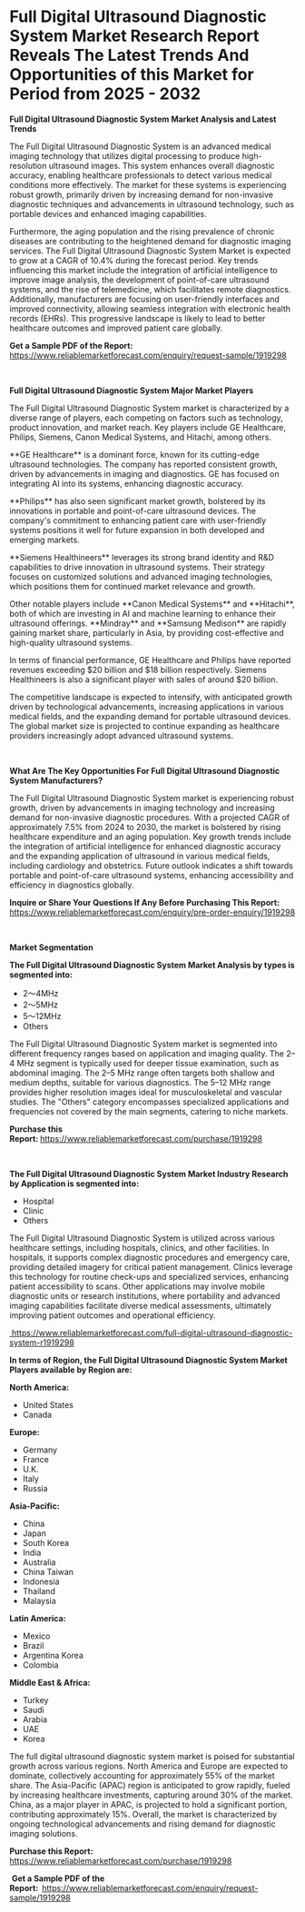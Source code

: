 <p><h1>Full Digital Ultrasound Diagnostic System Market Research Report Reveals The Latest Trends And Opportunities of this Market for Period from 2025 - 2032</h1></p><p><strong>Full Digital Ultrasound Diagnostic System Market Analysis and Latest Trends</strong></p>
<p><p>The Full Digital Ultrasound Diagnostic System is an advanced medical imaging technology that utilizes digital processing to produce high-resolution ultrasound images. This system enhances overall diagnostic accuracy, enabling healthcare professionals to detect various medical conditions more effectively. The market for these systems is experiencing robust growth, primarily driven by increasing demand for non-invasive diagnostic techniques and advancements in ultrasound technology, such as portable devices and enhanced imaging capabilities.</p><p>Furthermore, the aging population and the rising prevalence of chronic diseases are contributing to the heightened demand for diagnostic imaging services. The Full Digital Ultrasound Diagnostic System Market is expected to grow at a CAGR of 10.4% during the forecast period. Key trends influencing this market include the integration of artificial intelligence to improve image analysis, the development of point-of-care ultrasound systems, and the rise of telemedicine, which facilitates remote diagnostics. Additionally, manufacturers are focusing on user-friendly interfaces and improved connectivity, allowing seamless integration with electronic health records (EHRs). This progressive landscape is likely to lead to better healthcare outcomes and improved patient care globally.</p></p>
<p><strong>Get a Sample PDF of the Report:&nbsp;</strong> <a href="https://www.reliablemarketforecast.com/enquiry/request-sample/1919298?utm_campaign=2795&utm_medium=2&utm_source=Github&utm_content=ia&utm_term=16042025&utm_id=full-digital-ultrasound-diagnostic-system">https://www.reliablemarketforecast.com/enquiry/request-sample/1919298</a></p>
<p>&nbsp;</p>
<p><strong>Full Digital Ultrasound Diagnostic System Major Market Players</strong></p>
<p><p>The Full Digital Ultrasound Diagnostic System market is characterized by a diverse range of players, each competing on factors such as technology, product innovation, and market reach. Key players include GE Healthcare, Philips, Siemens, Canon Medical Systems, and Hitachi, among others.</p><p>**GE Healthcare** is a dominant force, known for its cutting-edge ultrasound technologies. The company has reported consistent growth, driven by advancements in imaging and diagnostics. GE has focused on integrating AI into its systems, enhancing diagnostic accuracy. </p><p>**Philips** has also seen significant market growth, bolstered by its innovations in portable and point-of-care ultrasound devices. The company's commitment to enhancing patient care with user-friendly systems positions it well for future expansion in both developed and emerging markets.</p><p>**Siemens Healthineers** leverages its strong brand identity and R&D capabilities to drive innovation in ultrasound systems. Their strategy focuses on customized solutions and advanced imaging technologies, which positions them for continued market relevance and growth.</p><p>Other notable players include **Canon Medical Systems** and **Hitachi**, both of which are investing in AI and machine learning to enhance their ultrasound offerings. **Mindray** and **Samsung Medison** are rapidly gaining market share, particularly in Asia, by providing cost-effective and high-quality ultrasound systems.</p><p>In terms of financial performance, GE Healthcare and Philips have reported revenues exceeding $20 billion and $18 billion respectively. Siemens Healthineers is also a significant player with sales of around $20 billion. </p><p>The competitive landscape is expected to intensify, with anticipated growth driven by technological advancements, increasing applications in various medical fields, and the expanding demand for portable ultrasound devices. The global market size is projected to continue expanding as healthcare providers increasingly adopt advanced ultrasound systems.</p></p>
<p>&nbsp;</p>
<p><strong>What Are The Key Opportunities For Full Digital Ultrasound Diagnostic System Manufacturers?</strong></p>
<p><p>The Full Digital Ultrasound Diagnostic System market is experiencing robust growth, driven by advancements in imaging technology and increasing demand for non-invasive diagnostic procedures. With a projected CAGR of approximately 7.5% from 2024 to 2030, the market is bolstered by rising healthcare expenditure and an aging population. Key growth trends include the integration of artificial intelligence for enhanced diagnostic accuracy and the expanding application of ultrasound in various medical fields, including cardiology and obstetrics. Future outlook indicates a shift towards portable and point-of-care ultrasound systems, enhancing accessibility and efficiency in diagnostics globally.</p></p>
<p><strong>Inquire or Share Your Questions If Any Before Purchasing This Report:</strong> <a href="https://www.reliablemarketforecast.com/enquiry/pre-order-enquiry/1919298?utm_campaign=2795&utm_medium=2&utm_source=Github&utm_content=ia&utm_term=16042025&utm_id=full-digital-ultrasound-diagnostic-system">https://www.reliablemarketforecast.com/enquiry/pre-order-enquiry/1919298</a></p>
<p>&nbsp;</p>
<p><strong>Market Segmentation</strong></p>
<p><strong>The Full Digital Ultrasound Diagnostic System Market Analysis by types is segmented into:</strong></p>
<p><ul><li>2～4MHz</li><li>2～5MHz</li><li>5～12MHz</li><li>Others</li></ul></p>
<p><p>The Full Digital Ultrasound Diagnostic System market is segmented into different frequency ranges based on application and imaging quality. The 2–4 MHz segment is typically used for deeper tissue examination, such as abdominal imaging. The 2–5 MHz range often targets both shallow and medium depths, suitable for various diagnostics. The 5–12 MHz range provides higher resolution images ideal for musculoskeletal and vascular studies. The "Others" category encompasses specialized applications and frequencies not covered by the main segments, catering to niche markets.</p></p>
<p><strong>Purchase this Report:&nbsp;</strong><a href="https://www.reliablemarketforecast.com/purchase/1919298?utm_campaign=2795&utm_medium=2&utm_source=Github&utm_content=ia&utm_term=16042025&utm_id=full-digital-ultrasound-diagnostic-system">https://www.reliablemarketforecast.com/purchase/1919298</a></p>
<p>&nbsp;</p>
<p><strong>The Full Digital Ultrasound Diagnostic System Market Industry Research by Application is segmented into:</strong></p>
<p><ul><li>Hospital</li><li>Clinic</li><li>Others</li></ul></p>
<p><p>The Full Digital Ultrasound Diagnostic System is utilized across various healthcare settings, including hospitals, clinics, and other facilities. In hospitals, it supports complex diagnostic procedures and emergency care, providing detailed imagery for critical patient management. Clinics leverage this technology for routine check-ups and specialized services, enhancing patient accessibility to scans. Other applications may involve mobile diagnostic units or research institutions, where portability and advanced imaging capabilities facilitate diverse medical assessments, ultimately improving patient outcomes and operational efficiency.</p></p>
<p><a href="https://www.reliablemarketforecast.com/full-digital-ultrasound-diagnostic-system-r1919298?utm_campaign=2795&utm_medium=2&utm_source=Github&utm_content=ia&utm_term=16042025&utm_id=full-digital-ultrasound-diagnostic-system">&nbsp;https://www.reliablemarketforecast.com/full-digital-ultrasound-diagnostic-system-r1919298</a></p>
<p><strong>In terms of Region, the Full Digital Ultrasound Diagnostic System Market Players available by Region are:</strong></p>
<p>
    <p> <strong> North America: </strong>
        <ul>
            <li>United States</li>
            <li>Canada</li>
        </ul>
        </p> 
    <p> <strong> Europe: </strong>
        <ul>
            <li>Germany</li>
            <li>France</li>
            <li>U.K.</li>
            <li>Italy</li>
            <li>Russia</li>
        </ul>
        </p> 
    <p> <strong> Asia-Pacific: </strong>
        <ul>
            <li>China</li>
            <li>Japan</li>
            <li>South Korea</li>
            <li>India</li>
            <li>Australia</li>
            <li>China Taiwan</li>
            <li>Indonesia</li>
            <li>Thailand</li>
            <li>Malaysia</li>
        </ul>
        </p> 
    <p> <strong> Latin America: </strong>
        <ul>
            <li>Mexico</li>
            <li>Brazil</li>
            <li>Argentina Korea</li>
            <li>Colombia</li>
        </ul>
        </p> 
    <p> <strong> Middle East & Africa: </strong>
        <ul>
            <li>Turkey</li>
            <li>Saudi</li>
            <li>Arabia</li>
            <li>UAE</li>
            <li>Korea</li>
        </ul>
    </p>
    </p>
<p><p>The full digital ultrasound diagnostic system market is poised for substantial growth across various regions. North America and Europe are expected to dominate, collectively accounting for approximately 55% of the market share. The Asia-Pacific (APAC) region is anticipated to grow rapidly, fueled by increasing healthcare investments, capturing around 30% of the market. China, as a major player in APAC, is projected to hold a significant portion, contributing approximately 15%. Overall, the market is characterized by ongoing technological advancements and rising demand for diagnostic imaging solutions.</p></p>
<p><strong>Purchase this Report: </strong><a href="https://www.reliablemarketforecast.com/purchase/1919298?utm_campaign=2795&utm_medium=2&utm_source=Github&utm_content=ia&utm_term=16042025&utm_id=full-digital-ultrasound-diagnostic-system">https://www.reliablemarketforecast.com/purchase/1919298</a></p>
<p>&nbsp;<strong>Get a Sample PDF of the Report:&nbsp;&nbsp;</strong><a href="https://www.reliablemarketforecast.com/enquiry/request-sample/1919298?utm_campaign=2795&utm_medium=2&utm_source=Github&utm_content=ia&utm_term=16042025&utm_id=full-digital-ultrasound-diagnostic-system">https://www.reliablemarketforecast.com/enquiry/request-sample/1919298</a></p>
<p><strong></strong></p>
<p><p></p><p></p><p></p></p>